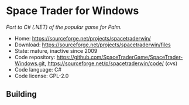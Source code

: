 # Space Trader for Windows

_Port to C# (.NET) of the popular game for Palm._

- Home: https://sourceforge.net/projects/spacetraderwin/
- Download: https://sourceforge.net/projects/spacetraderwin/files
- State: mature, inactive since 2009
- Code repository: https://github.com/SpaceTraderGame/SpaceTrader-Windows.git, https://sourceforge.net/p/spacetraderwin/code/ (cvs)
- Code language: C#
- Code license: GPL-2.0

## Building

